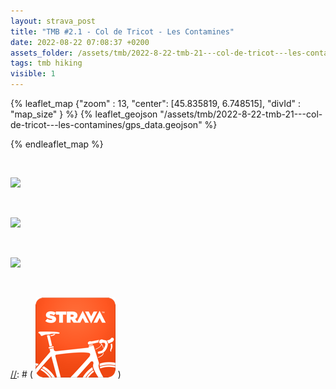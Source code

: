 ```yaml
---
layout: strava_post
title: "TMB #2.1 - Col de Tricot - Les Contamines"
date: 2022-08-22 07:08:37 +0200
assets_folder: /assets/tmb/2022-8-22-tmb-21---col-de-tricot---les-contamines
tags: tmb hiking
visible: 1
---
```

[//]: # "TMB #2.1 - Col de Tricot - Les Contamines"


{% leaflet_map {"zoom" : 13,
                  "center": [45.835819, 6.748515],
                 "divId" : "map_size" } %}
    {% leaflet_geojson "/assets/tmb/2022-8-22-tmb-21---col-de-tricot---les-contamines/gps_data.geojson" %}

{% endleaflet_map %}



<br />

![](https://dgtzuqphqg23d.cloudfront.net/A9sP4RHbr8y6h9sTyzRtx_2OjX9tizQHIZwvvhaupAc-1024x768.jpg)

<br />

![](https://dgtzuqphqg23d.cloudfront.net/4eRwnNGIkh-n1cj8Mhq63dGMDdRySFJ7Isrp8se_ufw-768x1024.jpg)

<br />

![](https://dgtzuqphqg23d.cloudfront.net/rtZY_t907cEhJGpMhkkgPLO98sfxhXZV77B3awEOobc-1024x768.jpg)

<br />

[//]: # ( ![image tooltip here](/assets/image.png) )